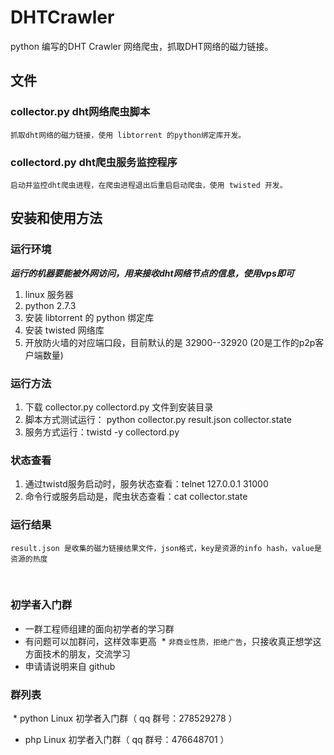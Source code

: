 DHTCrawler
==========

python 编写的DHT Crawler 网络爬虫，抓取DHT网络的磁力链接。


文件
----

### collector.py dht网络爬虫脚本

    抓取dht网络的磁力链接，使用 libtorrent 的python绑定库开发。

### collectord.py dht爬虫服务监控程序

    启动并监控dht爬虫进程，在爬虫进程退出后重启启动爬虫，使用 twisted 开发。


安装和使用方法
--------------

### 运行环境

*__运行的机器要能被外网访问，用来接收dht网络节点的信息，使用vps即可__*

  1. linux 服务器
  2. python 2.7.3
  3. 安装 libtorrent 的 python 绑定库
  4. 安装 twisted 网络库
  5. 开放防火墙的对应端口段，目前默认的是 32900--32920 (20是工作的p2p客户端数量)

### 运行方法

  1. 下载 collector.py collectord.py 文件到安装目录
  2. 脚本方式测试运行： python collector.py result.json collector.state
  3. 服务方式运行：twistd -y collectord.py

### 状态查看

  1. 通过twistd服务启动时，服务状态查看：telnet 127.0.0.1 31000
  2. 命令行或服务启动是，爬虫状态查看：cat collector.state
  
### 运行结果

    result.json 是收集的磁力链接结果文件，json格式，key是资源的info hash，value是资源的热度
    
<br>

### 初学者入门群

  * 一群工程师组建的面向初学者的学习群
  * 有问题可以加群问，这样效率更高
  * `非商业性质，拒绝广告`，只接收真正想学这方面技术的朋友，交流学习
  * 申请请说明来自 github

### 群列表

  * python Linux 初学者入门群（ qq 群号：278529278 ）
  * php Linux 初学者入门群（ qq 群号：476648701 ）
